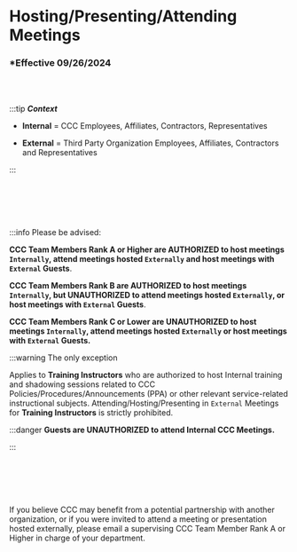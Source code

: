 # Hosting/Presenting/Attending Meetings

### \*Effective 09/26/2024

<br></br>

:::tip _**Context**_

- **Internal** = CCC Employees, Affiliates, Contractors, Representatives

- **External** = Third Party Organization Employees, Affiliates, Contractors and Representatives

:::

<br></br>
<br></br>

:::info Please be advised:

**CCC Team Members Rank A or Higher are AUTHORIZED to host meetings `Internally`, attend meetings hosted
`Externally` and host meetings with `External` Guests**.

**CCC Team Members Rank B are AUTHORIZED to host meetings `Internally`, but UNAUTHORIZED to attend meetings
hosted `Externally`, or host meetings with `External` Guests**.

**CCC Team Members Rank C or Lower are UNAUTHORIZED to host meetings `Internally`, attend meetings hosted
`Externally` or host meetings with `External` Guests.**

:::warning The only exception

Applies to **Training Instructors** who are authorized to host Internal training and shadowing sessions related to CCC
Policies/Procedures/Announcements (PPA) or other relevant service-related instructional subjects. Attending/Hosting/Presenting
in `External` Meetings for **Training Instructors** is strictly prohibited.

:::danger **Guests are UNAUTHORIZED to attend Internal CCC Meetings.**

:::

<br></br>
<br></br>

If you believe CCC may benefit from a potential partnership with another organization, or if you were invited to
attend a meeting or presentation hosted externally, please email a supervising CCC Team Member Rank A or Higher
in charge of your department.
